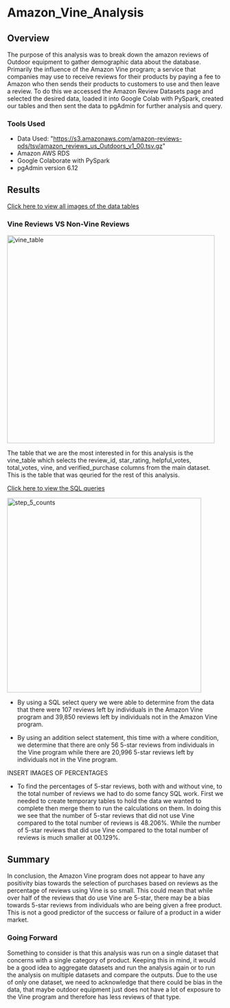 # Amazon_Vine_Analysis

## Overview

The purpose of this analysis was to break down the amazon reviews of Outdoor equipment to gather demographic data about the database. Primarily the influence of the Amazon Vine program; a service that companies may use to receive reviews for their products by paying a fee to Amazon who then sends their products to customers to use and then leave a review. To do this we accessed the Amazon Review Datasets page and selected the desired data, loaded it into Google Colab with PySpark, created our tables and then sent the data to pgAdmin for further analysis and query.

### Tools Used

* Data Used: "https://s3.amazonaws.com/amazon-reviews-pds/tsv/amazon_reviews_us_Outdoors_v1_00.tsv.gz"
* Amazon AWS RDS
* Google Colaborate with PySpark
* pgAdmin version 6.12

## Results

<a href="https://github.com/cmason1996/Amazon_Vine_Analysis/tree/main/Images" target="_blank">Click here to view all images of the data tables</a>

### Vine Reviews VS Non-Vine Reviews

<img width="483" alt="vine_table" src="https://user-images.githubusercontent.com/112291888/211958592-5cb5eabf-6fba-480e-9fdd-fba0ae99cd73.png">

The table that we are the most interested in for this analysis is the vine_table which selects the review_id, star_rating, helpful_votes, total_votes, vine, and verified_purchase columns from the main dataset. This is the table that was qeuried for the rest of this analysis.

<a href="https://github.com/cmason1996/Amazon_Vine_Analysis/blob/main/Amazon_Review_Analysis.sql" target="_blank">Click here to view the SQL queries</a>

<img width="452" alt="step_5_counts" src="https://user-images.githubusercontent.com/112291888/211958697-a92952ce-865c-4c74-bb4d-afc047dd1577.png">

* By using a SQL select query we were able to determine from the data that there were 107 reviews left by individuals in the Amazon Vine program and 39,850 reviews left by individuals not in the Amazon Vine program.

* By using an addition select statement, this time with a where condition, we determine that there are only 56 5-star reviews from individuals in the Vine program while there are 20,996 5-star reviews left by individuals not in the Vine program.

INSERT IMAGES OF PERCENTAGES

* To find the percentages of 5-star reviews, both with and without vine, to the total number of reviews we had to do some fancy SQL work. First we needed to create temporary tables to hold the data we wanted to complete then merge them to run the calculations on them. In doing this we see that the number of 5-star reviews that did not use Vine compared to the total number of reviews is 48.206%. While the number of 5-star reviews that did use Vine compared to the total number of reviews is much smaller at 00.129%.

## Summary

In conclusion, the Amazon Vine program does not appear to have any positivity bias towards the selection of purchases based on reviews as the percentage of reviews using Vine is so small. This could mean that while over half of the reviews that do use Vine are 5-star, there may be a bias towards 5-star reviews from individuals who are being given a free product. This is not a good predictor of the success or failure of a product in a wider market. 

### Going Forward 

Something to consider is that this analysis was run on a single dataset that concerns with a single category of product. Keeping this in mind, it would be a good idea to aggregate datasets and run the analysis again or to run the analysis on multiple datasets and compare the outputs. Due to the use of only one dataset, we need to acknowledge that there could be bias in the data, that maybe outdoor equipment just does not have a lot of exposure to the Vine program and therefore has less reviews of that type.
